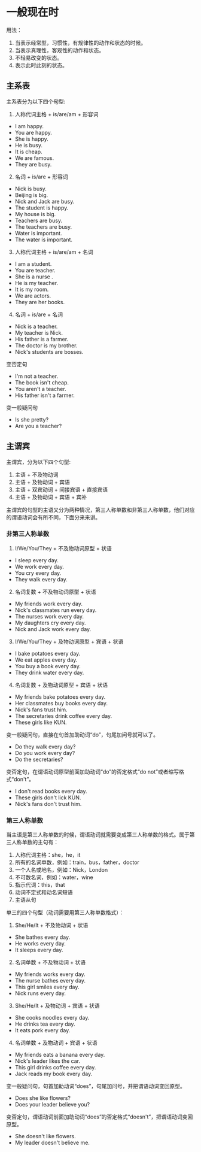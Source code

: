 # 一般现在时

用法：

1. 当表示经常型，习惯性，有规律性的动作和状态的时候。
2. 当表示真理性，客观性的动作和状态。
3. 不轻易改变的状态。
4. 表示此时此刻的状态。

## 主系表

主系表分为以下四个句型:

1. 人称代词主格 + is/are/am + 形容词

- I am happy.
- You are happy.
- She is happy.
- He is busy.
- It is cheap.
- We are famous.
- They are busy.

2. 名词 + is/are + 形容词

- Nick is busy.
- Beijing is big.
- Nick and Jack are busy.
- The student is happy.
- My house is big.
- Teachers are busy.
- The teachers are busy.
- Water is important.
- The water is important.

3. 人称代词主格 + is/are/am + 名词

- I am a student.
- You are teacher.
- She is a nurse .
- He is my teacher.
- It is my room.
- We are actors.
- They are her books.

4. 名词 + is/are + 名词

- Nick is a teacher.
- My teacher is Nick.
- His father is a farmer.
- The doctor is my brother.
- Nick's students are bosses.

变否定句

- I'm not a teacher.
- The book isn't cheap.
- You aren't a teacher.
- His father isn't a farmer.

变一般疑问句

- Is she pretty?
- Are you a teacher?

## 主谓宾

主谓宾，分为以下四个句型:

1. 主语 + 不及物动词
2. 主语 + 及物动词 + 宾语
3. 主语 + 双宾动词 + 间接宾语 + 直接宾语
4. 主语 + 及物动词 + 宾语 + 宾补

主谓宾的句型的主语又分为两种情况，第三人称单数和非第三人称单数，他们对应的谓语动词会有所不同，下面分来来讲。

### 非第三人称单数

1. I/We/You/They + 不及物动词原型 + 状语

- I sleep every day.
- We work every day.
- You cry every day.
- They walk every day.

2. 名词复数 + 不及物动词原型 + 状语

- My friends work every day.
- Nick's classmates run every day.
- The nurses work every day.
- My daughters cry every day.
- Nick and Jack work every day.

3. I/We/You/They + 及物动词原型 + 宾语 + 状语

- I bake potatoes every day.
- We eat apples every day.
- You buy a book every day.
- They drink water every day.

4. 名词复数 + 及物动词原型 + 宾语 + 状语

- My friends bake potatoes every day.
- Her classmates buy books every day.
- Nick's fans trust him.
- The secretaries drink coffee every day.
- These girls like KUN.

变一般疑问句，直接在句首加助动词“do”，句尾加问号就可以了。

- Do they walk every day?
- Do you work every day?
- Do the secretaries?

变否定句，在谓语动词原型前面加助动词“do”的否定格式“do not”或者缩写格式“don't”。

- I don't read books every day.
- These girls don't lick KUN.
- Nick's fans don't trust him.

### 第三人称单数

当主语是第三人称单数的时候，谓语动词就需要变成第三人称单数的格式。属于第三人称单数的主句有：

1. 人称代词主格：she，he，it
2. 所有的名词单数，例如：train，bus，father，doctor
3. 一个人名或地名，例如：Nick，London
4. 不可数名词，例如：water，wine
5. 指示代词：this，that
6. 动词不定式和动名词短语
7. 主语从句

单三的四个句型（动词需要用第三人称单数格式）：

1. She/He/It + 不及物动词 + 状语

- She bathes every day.
- He works every day.
- It sleeps every day.

2. 名词单数 + 不及物动词 + 状语

- My friends works every day.
- The nurse bathes every day.
- This girl smiles every day.
- Nick runs every day.

3. She/He/It + 及物动词 + 宾语 + 状语

- She cooks noodles every day.
- He drinks tea every day.
- It eats pork every day.

4. 名词单数 + 及物动词 + 宾语 + 状语

- My friends eats a banana every day.
- Nick's leader likes the car.
- This girl drinks coffee every day.
- Jack reads my book every day.

变一般疑问句，句首加助动词“does”，句尾加问号，并把谓语动词变回原型。

- Does she like flowers?
- Does your leader believe you?

变否定句，谓语动词前面加助动词“does”的否定格式“doesn't”，把谓语动词变回原型。

- She doesn't like flowers.
- My leader doesn't believe me.

